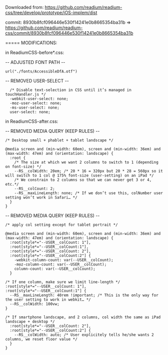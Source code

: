 Downloaded from:
https://github.com/readium/readium-css/tree/develop/prototype/iOS-implem/dist

commit:
8930b8fcf096446e530f14241e0b8665354ba31b
=>
https://github.com/readium/readium-css/commit/8930b8fcf096446e530f14241e0b8665354ba31b


===== MODIFICATIONS:

in ReadiumCSS-before*.css:

-- ADJUSTED FONT PATH --

```
url("./fonts/AccessibleDfA.otf")
```

-- REMOVED USER-SELECT --

```
  /* Disable text-selection in CSS until it’s managed in touchHandler.js */
  -webkit-user-select: none;
  -moz-user-select: none;
  -ms-user-select: none;
  user-select: none;
```

in ReadiumCSS-after.css:


-- REMOVED MEDIA QUERY (KEEP RULES) --

```
/* Desktop small + phablet + tablet landscape */

@media screen and (min-width: 60em), screen and (min-width: 36em) and (max-width: 47em) and (orientation: landscape) {
  :root {
    /* The size at which we want 2 columns to switch to 1 (depending on font-size) */
    --RS__colWidth: 20em; /* 20 * 16 = 320px but 20 * 28 = 560px so it will switch to 1 col @ 175% font-size (user-setting) on an iPad */
    /* We constrain to 2 columns so that we can never get 3 or 4, etc.*/
    --RS__colCount: 2;
    --RS__maxLineLength: none; /* If we don’t use this, colNumber user setting won’t work in Safari… */
  }
}
```


-- REMOVED MEDIA QUERY (KEEP RULES) --

```
/* apply col setting except for tablet portrait */

@media screen and (min-width: 60em), screen and (min-width: 36em) and (max-width: 47em) and (orientation: landscape) {
  :root[style*="--USER__colCount: 1"],
  :root[style*="--USER__colCount:1"],
  :root[style*="--USER__colCount: 2"],
  :root[style*="--USER__colCount:2"] {
    -webkit-column-count: var(--USER__colCount);
    -moz-column-count: var(--USER__colCount);
    column-count: var(--USER__colCount);
  }

/* If one column, make sure we limit line-length */
:root[style*="--USER__colCount: 1"],
:root[style*="--USER__colCount:1"] {
  --RS__maxLineLength: 40rem !important; /* This is the only way for the user setting to work in webkit… */
  --RS__colWidth: 100vw;
}

/* If smartphone landscape, and 2 columns, col width the same as iPad landscape + desktop */
  :root[style*="--USER__colCount: 2"],
  :root[style*="--USER__colCount:2"] {
    --RS__colWidth: auto; /* User explicitely tells he/she wants 2 columns, we reset floor value */
  }
}
```
